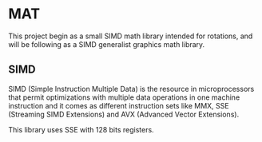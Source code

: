 # MAT

This project begin as a small SIMD math library intended for rotations, and will be following as a SIMD generalist graphics math library.

## SIMD

SIMD (Simple Instruction Multiple Data) is the resource in microprocessors that permit optimizations with multiple data operations in one machine instruction and it comes as different instruction sets like MMX, SSE (Streaming SIMD Extensions) and AVX (Advanced Vector Extensions).

This library uses SSE with 128 bits registers.

